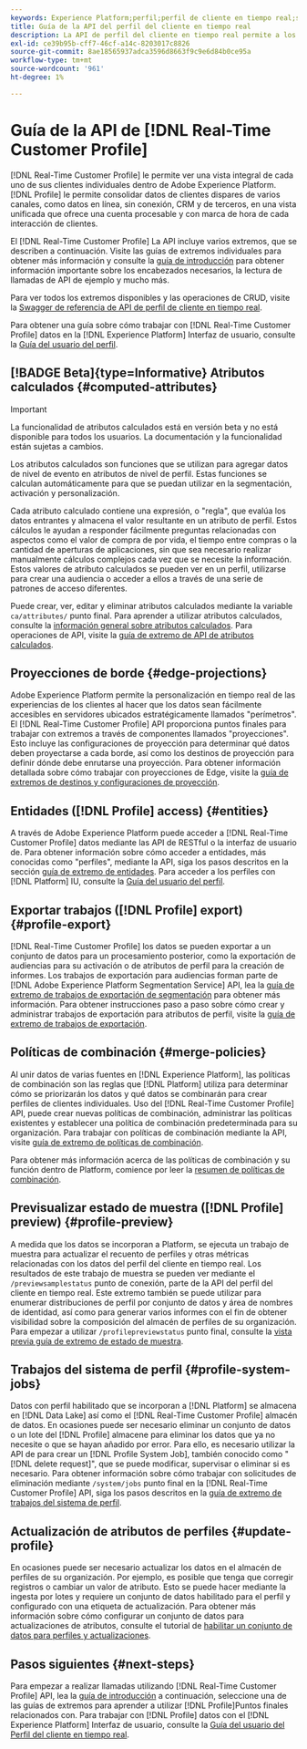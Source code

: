 ```yaml
---
keywords: Experience Platform;perfil;perfil de cliente en tiempo real;solución de problemas;API;perfil unificado;perfil unificado;perfil unificado;perfil unificado;rtcp;habilitar perfil;habilitar perfil
title: Guía de la API del perfil del cliente en tiempo real
description: La API de perfil del cliente en tiempo real permite a los desarrolladores explorar y trabajar con datos de perfil, incluidos los perfiles de vista, crear y actualizar políticas de combinación, exportar o muestrear datos de perfil y eliminar datos de perfil que ya no sean necesarios o que se hayan añadido por error. Siga esta guía para aprender a realizar operaciones clave con la API.
exl-id: ce39b95b-cff7-46cf-a14c-8203017c8826
source-git-commit: 8ae18565937adca3596d8663f9c9e6d84b0ce95a
workflow-type: tm+mt
source-wordcount: '961'
ht-degree: 1%

---
```


# Guía de la API de [!DNL Real-Time Customer Profile]

[!DNL Real-Time Customer Profile] le permite ver una vista integral de cada uno de sus clientes individuales dentro de Adobe Experience Platform. [!DNL Profile] le permite consolidar datos de clientes dispares de varios canales, como datos en línea, sin conexión, CRM y de terceros, en una vista unificada que ofrece una cuenta procesable y con marca de hora de cada interacción de clientes.

El [!DNL Real-Time Customer Profile] La API incluye varios extremos, que se describen a continuación. Visite las guías de extremos individuales para obtener más información y consulte la [guía de introducción](getting-started.md) para obtener información importante sobre los encabezados necesarios, la lectura de llamadas de API de ejemplo y mucho más.

Para ver todos los extremos disponibles y las operaciones de CRUD, visite la [Swagger de referencia de API de perfil de cliente en tiempo real](https://www.adobe.com/go/profile-apis-en).

Para obtener una guía sobre cómo trabajar con [!DNL Real-Time Customer Profile] datos en la [!DNL Experience Platform] Interfaz de usuario, consulte la [Guía del usuario del perfil](../ui/user-guide.md).

## [!BADGE Beta]{type=Informative} Atributos calculados {#computed-attributes}

>[!IMPORTANT]
>
>La funcionalidad de atributos calculados está en versión beta y no está disponible para todos los usuarios. La documentación y la funcionalidad están sujetas a cambios.

Los atributos calculados son funciones que se utilizan para agregar datos de nivel de evento en atributos de nivel de perfil. Estas funciones se calculan automáticamente para que se puedan utilizar en la segmentación, activación y personalización.

Cada atributo calculado contiene una expresión, o &quot;regla&quot;, que evalúa los datos entrantes y almacena el valor resultante en un atributo de perfil. Estos cálculos le ayudan a responder fácilmente preguntas relacionadas con aspectos como el valor de compra de por vida, el tiempo entre compras o la cantidad de aperturas de aplicaciones, sin que sea necesario realizar manualmente cálculos complejos cada vez que se necesite la información. Estos valores de atributo calculados se pueden ver en un perfil, utilizarse para crear una audiencia o acceder a ellos a través de una serie de patrones de acceso diferentes.

Puede crear, ver, editar y eliminar atributos calculados mediante la variable `ca/attributes/` punto final. Para aprender a utilizar atributos calculados, consulte la [información general sobre atributos calculados](../computed-attributes/overview.md). Para operaciones de API, visite la [guía de extremo de API de atributos calculados](../computed-attributes/api.md).

## Proyecciones de borde {#edge-projections}

Adobe Experience Platform permite la personalización en tiempo real de las experiencias de los clientes al hacer que los datos sean fácilmente accesibles en servidores ubicados estratégicamente llamados &quot;perímetros&quot;. El [!DNL Real-Time Customer Profile] API proporciona puntos finales para trabajar con extremos a través de componentes llamados &quot;proyecciones&quot;. Esto incluye las configuraciones de proyección para determinar qué datos deben proyectarse a cada borde, así como los destinos de proyección para definir dónde debe enrutarse una proyección. Para obtener información detallada sobre cómo trabajar con proyecciones de Edge, visite la [guía de extremos de destinos y configuraciones de proyección](edge-projections.md).

## Entidades ([!DNL Profile] access) {#entities}

A través de Adobe Experience Platform puede acceder a [!DNL Real-Time Customer Profile] datos mediante las API de RESTful o la interfaz de usuario de. Para obtener información sobre cómo acceder a entidades, más conocidas como &quot;perfiles&quot;, mediante la API, siga los pasos descritos en la sección [guía de extremo de entidades](entities.md). Para acceder a los perfiles con [!DNL Platform] IU, consulte la [Guía del usuario del perfil](../ui/user-guide.md).

## Exportar trabajos ([!DNL Profile] export) {#profile-export}

[!DNL Real-Time Customer Profile] los datos se pueden exportar a un conjunto de datos para un procesamiento posterior, como la exportación de audiencias para su activación o de atributos de perfil para la creación de informes. Los trabajos de exportación para audiencias forman parte de [!DNL Adobe Experience Platform Segmentation Service] API, lea la [guía de extremo de trabajos de exportación de segmentación](../../profile/api/export-jobs.md) para obtener más información. Para obtener instrucciones paso a paso sobre cómo crear y administrar trabajos de exportación para atributos de perfil, visite la [guía de extremo de trabajos de exportación](export-jobs.md).

## Políticas de combinación {#merge-policies}

Al unir datos de varias fuentes en [!DNL Experience Platform], las políticas de combinación son las reglas que [!DNL Platform] utiliza para determinar cómo se priorizarán los datos y qué datos se combinarán para crear perfiles de clientes individuales. Uso del [!DNL Real-Time Customer Profile] API, puede crear nuevas políticas de combinación, administrar las políticas existentes y establecer una política de combinación predeterminada para su organización. Para trabajar con políticas de combinación mediante la API, visite [guía de extremo de políticas de combinación](merge-policies.md).

Para obtener más información acerca de las políticas de combinación y su función dentro de Platform, comience por leer la [resumen de políticas de combinación](../merge-policies/overview.md).

## Previsualizar estado de muestra ([!DNL Profile] preview) {#profile-preview}

A medida que los datos se incorporan a Platform, se ejecuta un trabajo de muestra para actualizar el recuento de perfiles y otras métricas relacionadas con los datos del perfil del cliente en tiempo real. Los resultados de este trabajo de muestra se pueden ver mediante el `/previewsamplestatus` punto de conexión, parte de la API del perfil del cliente en tiempo real. Este extremo también se puede utilizar para enumerar distribuciones de perfil por conjunto de datos y área de nombres de identidad, así como para generar varios informes con el fin de obtener visibilidad sobre la composición del almacén de perfiles de su organización.  Para empezar a utilizar `/profilepreviewstatus` punto final, consulte la [vista previa guía de extremo de estado de muestra](preview-sample-status.md).

## Trabajos del sistema de perfil {#profile-system-jobs}

Datos con perfil habilitado que se incorporan a [!DNL Platform] se almacena en [!DNL Data Lake] así como el [!DNL Real-Time Customer Profile] almacén de datos. En ocasiones puede ser necesario eliminar un conjunto de datos o un lote del [!DNL Profile] almacene para eliminar los datos que ya no necesite o que se hayan añadido por error. Para ello, es necesario utilizar la API de para crear un [!DNL Profile System Job], también conocido como &quot;[!DNL delete request]&quot;, que se puede modificar, supervisar o eliminar si es necesario. Para obtener información sobre cómo trabajar con solicitudes de eliminación mediante `/system/jobs` punto final en la [!DNL Real-Time Customer Profile] API, siga los pasos descritos en la [guía de extremo de trabajos del sistema de perfil](profile-system-jobs.md).

## Actualización de atributos de perfiles {#update-profile}

En ocasiones puede ser necesario actualizar los datos en el almacén de perfiles de su organización. Por ejemplo, es posible que tenga que corregir registros o cambiar un valor de atributo. Esto se puede hacer mediante la ingesta por lotes y requiere un conjunto de datos habilitado para el perfil y configurado con una etiqueta de actualización. Para obtener más información sobre cómo configurar un conjunto de datos para actualizaciones de atributos, consulte el tutorial de [habilitar un conjunto de datos para perfiles y actualizaciones](../../catalog/datasets/enable-upsert.md).

## Pasos siguientes {#next-steps}

Para empezar a realizar llamadas utilizando [!DNL Real-Time Customer Profile] API, lea la [guía de introducción](getting-started.md) a continuación, seleccione una de las guías de extremos para aprender a utilizar [!DNL Profile]Puntos finales relacionados con. Para trabajar con [!DNL Profile] datos con el [!DNL Experience Platform] Interfaz de usuario, consulte la [Guía del usuario del Perfil del cliente en tiempo real](../ui/user-guide.md).
